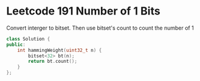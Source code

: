 # Leetcode 191 Number of 1 Bits


Convert interger to bitset.
Then use bitset's count to count the number of 1
```cpp
class Solution {
public:
    int hammingWeight(uint32_t n) {
        bitset<32> bt(n);
        return bt.count();
    }
};
```

